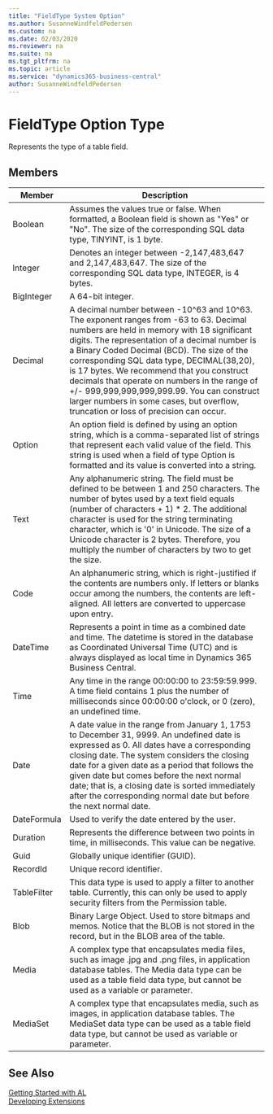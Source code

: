 ```yaml
---
title: "FieldType System Option"
ms.author: SusanneWindfeldPedersen
ms.custom: na
ms.date: 02/03/2020
ms.reviewer: na
ms.suite: na
ms.tgt_pltfrm: na
ms.topic: article
ms.service: "dynamics365-business-central"
author: SusanneWindfeldPedersen
---
```

[//]: # (START>DO_NOT_EDIT)
[//]: # (IMPORTANT:Do not edit any of the content between here and the END>DO_NOT_EDIT.)
[//]: # (Any modifications should be made in the .xml files in the ModernDev repo.)
# FieldType Option Type
Represents the type of a table field.

## Members
|  Member  |  Description  |
|----------------|---------------|
|Boolean|Assumes the values true or false. When formatted, a Boolean field is shown as "Yes" or "No". The size of the corresponding SQL data type, TINYINT, is 1 byte.|
|Integer|Denotes an integer between -2,147,483,647 and 2,147,483,647. The size of the corresponding SQL data type, INTEGER, is 4 bytes.|
|BigInteger|A 64-bit integer.|
|Decimal|A decimal number between -10^63 and 10^63. The exponent ranges from -63 to 63. Decimal numbers are held in memory with 18 significant digits. The representation of a decimal number is a Binary Coded Decimal (BCD). The size of the corresponding SQL data type, DECIMAL(38,20), is 17 bytes. We recommend that you construct decimals that operate on numbers in the range of +/- 999,999,999,999,999.99. You can construct larger numbers in some cases, but overflow, truncation or loss of precision can occur.|
|Option|An option field is defined by using an option string, which is a comma-separated list of strings that represent each valid value of the field. This string is used when a field of type Option is formatted and its value is converted into a string.|
|Text|Any alphanumeric string. The field must be defined to be between 1 and 250 characters. The number of bytes used by a text field equals (number of characters + 1) * 2. The additional character is used for the string terminating character, which is '0' in Unicode. The size of a Unicode character is 2 bytes. Therefore, you multiply the number of characters by two to get the size.|
|Code|An alphanumeric string, which is right-justified if the contents are numbers only. If letters or blanks occur among the numbers, the contents are left-aligned. All letters are converted to uppercase upon entry.|
|DateTime|Represents a point in time as a combined date and time. The datetime is stored in the database as Coordinated Universal Time (UTC) and is always displayed as local time in Dynamics 365 Business Central.|
|Time|Any time in the range 00:00:00 to 23:59:59.999. A time field contains 1 plus the number of milliseconds since 00:00:00 o'clock, or 0 (zero), an undefined time.|
|Date|A date value in the range from January 1, 1753 to December 31, 9999. An undefined date is expressed as 0. All dates have a corresponding closing date. The system considers the closing date for a given date as a period that follows the given date but comes before the next normal date; that is, a closing date is sorted immediately after the corresponding normal date but before the next normal date.|
|DateFormula|Used to verify the date entered by the user.|
|Duration|Represents the difference between two points in time, in milliseconds. This value can be negative.|
|Guid|Globally unique identifier (GUID).|
|RecordId|Unique record identifier.|
|TableFilter|This data type is used to apply a filter to another table. Currently, this can only be used to apply security filters from the Permission table.|
|Blob|Binary Large Object. Used to store bitmaps and memos. Notice that the BLOB is not stored in the record, but in the BLOB area of the table.|
|Media|A complex type that encapsulates media files, such as image .jpg and .png files, in application database tables. The Media data type can be used as a table field data type, but cannot be used as a variable or parameter.|
|MediaSet|A complex type that encapsulates media, such as images, in application database tables. The MediaSet data type can be used as a table field data type, but cannot be used as variable or parameter.|

[//]: # (IMPORTANT: END>DO_NOT_EDIT)
## See Also  
[Getting Started with AL](../../devenv-get-started.md)  
[Developing Extensions](../../devenv-dev-overview.md)  